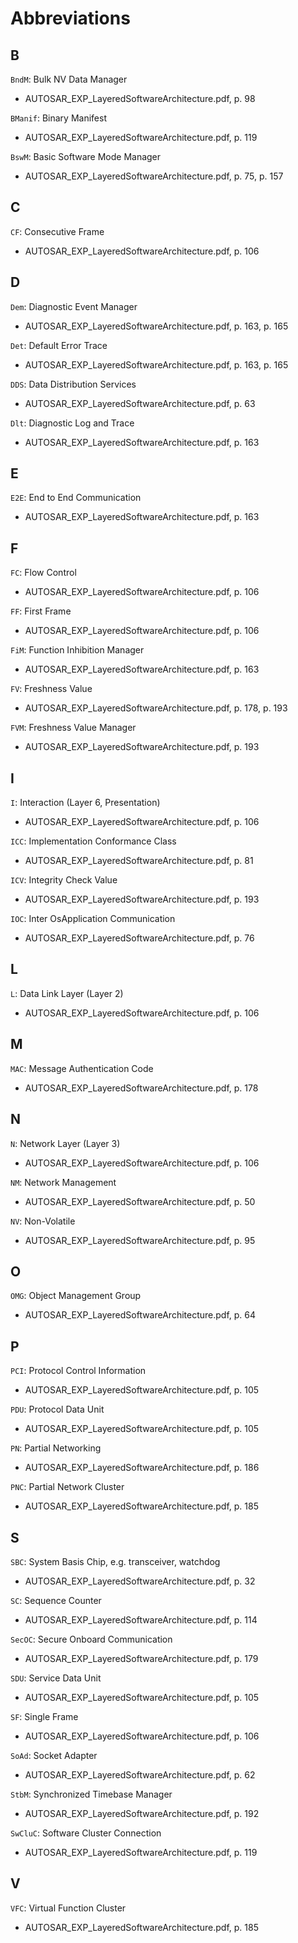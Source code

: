 # Abbreviations

## B

`BndM`: Bulk NV Data Manager
* AUTOSAR\_EXP\_LayeredSoftwareArchitecture.pdf, p. 98

`BManif`: Binary Manifest
* AUTOSAR\_EXP\_LayeredSoftwareArchitecture.pdf, p. 119

`BswM`: Basic Software Mode Manager
* AUTOSAR\_EXP\_LayeredSoftwareArchitecture.pdf, p. 75, p. 157

## C

`CF`: Consecutive Frame
* AUTOSAR\_EXP\_LayeredSoftwareArchitecture.pdf, p. 106

## D

`Dem`: Diagnostic Event Manager
* AUTOSAR\_EXP\_LayeredSoftwareArchitecture.pdf, p. 163, p. 165

`Det`: Default Error Trace
* AUTOSAR\_EXP\_LayeredSoftwareArchitecture.pdf, p. 163, p. 165

`DDS`: Data Distribution Services
* AUTOSAR\_EXP\_LayeredSoftwareArchitecture.pdf, p. 63

`Dlt`: Diagnostic Log and Trace
* AUTOSAR\_EXP\_LayeredSoftwareArchitecture.pdf, p. 163

## E

`E2E`: End to End Communication
* AUTOSAR\_EXP\_LayeredSoftwareArchitecture.pdf, p. 163

## F

`FC`: Flow Control
* AUTOSAR\_EXP\_LayeredSoftwareArchitecture.pdf, p. 106

`FF`: First Frame
* AUTOSAR\_EXP\_LayeredSoftwareArchitecture.pdf, p. 106

`FiM`: Function Inhibition Manager
* AUTOSAR\_EXP\_LayeredSoftwareArchitecture.pdf, p. 163

`FV`: Freshness Value
* AUTOSAR\_EXP\_LayeredSoftwareArchitecture.pdf, p. 178, p. 193

`FVM`: Freshness Value Manager
* AUTOSAR\_EXP\_LayeredSoftwareArchitecture.pdf, p. 193

## I

`I`: Interaction (Layer 6, Presentation)
* AUTOSAR\_EXP\_LayeredSoftwareArchitecture.pdf, p. 106

`ICC`: Implementation Conformance Class
* AUTOSAR\_EXP\_LayeredSoftwareArchitecture.pdf, p. 81

`ICV`: Integrity Check Value
* AUTOSAR\_EXP\_LayeredSoftwareArchitecture.pdf, p. 193

`IOC`: Inter OsApplication Communication
* AUTOSAR\_EXP\_LayeredSoftwareArchitecture.pdf, p. 76

## L

`L`: Data Link Layer (Layer 2)
* AUTOSAR\_EXP\_LayeredSoftwareArchitecture.pdf, p. 106

## M

`MAC`: Message Authentication Code
* AUTOSAR\_EXP\_LayeredSoftwareArchitecture.pdf, p. 178

## N

`N`: Network Layer (Layer 3)
* AUTOSAR\_EXP\_LayeredSoftwareArchitecture.pdf, p. 106

`NM`: Network Management
* AUTOSAR\_EXP\_LayeredSoftwareArchitecture.pdf, p. 50

`NV`: Non-Volatile
* AUTOSAR\_EXP\_LayeredSoftwareArchitecture.pdf, p. 95

## O

`OMG`: Object Management Group
* AUTOSAR\_EXP\_LayeredSoftwareArchitecture.pdf, p. 64

## P

`PCI`: Protocol Control Information
* AUTOSAR\_EXP\_LayeredSoftwareArchitecture.pdf, p. 105

`PDU`: Protocol Data Unit
* AUTOSAR\_EXP\_LayeredSoftwareArchitecture.pdf, p. 105

`PN`: Partial Networking
* AUTOSAR\_EXP\_LayeredSoftwareArchitecture.pdf, p. 186

`PNC`: Partial Network Cluster
* AUTOSAR\_EXP\_LayeredSoftwareArchitecture.pdf, p. 185

## S

`SBC`: System Basis Chip, e.g. transceiver, watchdog
* AUTOSAR\_EXP\_LayeredSoftwareArchitecture.pdf, p. 32

`SC`: Sequence Counter
* AUTOSAR\_EXP\_LayeredSoftwareArchitecture.pdf, p. 114

`SecOC`: Secure Onboard Communication
* AUTOSAR\_EXP\_LayeredSoftwareArchitecture.pdf, p. 179

`SDU`: Service Data Unit
* AUTOSAR\_EXP\_LayeredSoftwareArchitecture.pdf, p. 105

`SF`: Single Frame
* AUTOSAR\_EXP\_LayeredSoftwareArchitecture.pdf, p. 106

`SoAd`: Socket Adapter
* AUTOSAR\_EXP\_LayeredSoftwareArchitecture.pdf, p. 62

`StbM`: Synchronized Timebase Manager
* AUTOSAR\_EXP\_LayeredSoftwareArchitecture.pdf, p. 192

`SwCluC`: Software Cluster Connection
* AUTOSAR\_EXP\_LayeredSoftwareArchitecture.pdf, p. 119

## V

`VFC`: Virtual Function Cluster
* AUTOSAR\_EXP\_LayeredSoftwareArchitecture.pdf, p. 185
